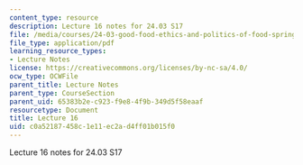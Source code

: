 ```yaml
---
content_type: resource
description: Lecture 16 notes for 24.03 S17
file: /media/courses/24-03-good-food-ethics-and-politics-of-food-spring-2017/c0a52187458c1e11ec2ad4ff01b015f0_MIT24_03S17_lec16.pdf
file_type: application/pdf
learning_resource_types:
- Lecture Notes
license: https://creativecommons.org/licenses/by-nc-sa/4.0/
ocw_type: OCWFile
parent_title: Lecture Notes
parent_type: CourseSection
parent_uid: 65383b2e-c923-f9e8-4f9b-349d5f58eaaf
resourcetype: Document
title: Lecture 16
uid: c0a52187-458c-1e11-ec2a-d4ff01b015f0
---
```

Lecture 16 notes for 24.03 S17